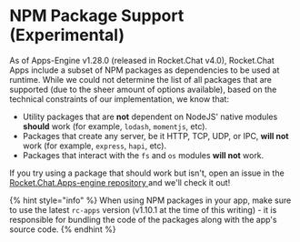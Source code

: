 # NPM Package Support (Experimental)

As of Apps-Engine v1.28.0 (released in Rocket.Chat v4.0), Rocket.Chat Apps include a subset of NPM packages as dependencies to be used at runtime. While we could not determine the list of all packages that are supported (due to the sheer amount of options available), based on the technical constraints of our implementation, we know that:

* Utility packages that are **not** dependent on NodeJS' native modules **should** work (for example, `lodash`, `momentjs`, etc).
* Packages that create any server, be it HTTP, TCP, UDP, or IPC, **will not** work (for example, `express`, `hapi`, etc).
* Packages that interact with the `fs` and `os` modules **will not** work.

If you try using a package that should work but isn't, open an issue in the [Rocket.Chat.Apps-engine repository ](https://github.com/RocketChat/Rocket.Chat.Apps-engine)and we'll check it out!

{% hint style="info" %}
When using NPM packages in your app, make sure to use the latest `rc-apps` version (v1.10.1 at the time of this writing) - it is responsible for bundling the code of the packages along with the app's source code.
{% endhint %}
